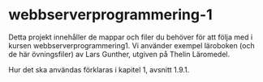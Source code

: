 webbserverprogrammering-1
=========================

Detta projekt innehåller de mappar och filer du behöver för att följa med i 
kursen webbserverprogrammering1. Vi använder exempel läroboken 
(och de här övningsfiler) av Lars Gunther, utgiven på Thelin Läromedel.

Hur det ska användas förklaras i kapitel 1, avsnitt 1.9.1.


